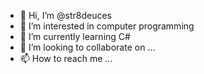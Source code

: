 - 👋 Hi, I’m @str8deuces
- 👀 I’m interested in computer programming
- 🌱 I’m currently learning C#
- 💞️ I’m looking to collaborate on ...
- 📫 How to reach me ...

<!---
str8deuces/str8deuces is a ✨ special ✨ repository because its `README.md` (this file) appears on your GitHub profile.
You can click the Preview link to take a look at your changes.
--->
